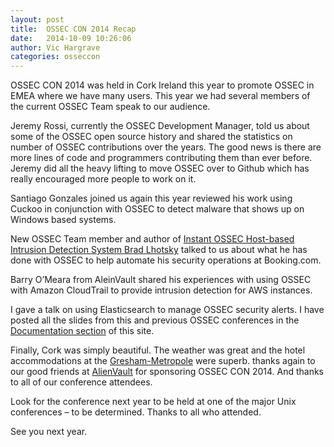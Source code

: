 ```yaml
---
layout: post
title:  OSSEC CON 2014 Recap
date:   2014-10-09 10:26:06
author: Vic Hargrave
categories: osseccon
---
```


OSSEC CON 2014 was held in Cork Ireland this year to promote OSSEC in
EMEA where we have many users. This year we had several members of the
current OSSEC Team speak to our audience.

Jeremy Rossi, currently the OSSEC Development Manager, told us about
some of the OSSEC open source history and shared the statistics on
number of OSSEC contributions over the years. The good news is there are
more lines of code and programmers contributing them than ever before.
Jeremy did all the heavy lifting to move OSSEC over to Github which has
really encouraged more people to work on it.

Santiago Gonzales joined us again this year reviewed his work using
Cuckoo in conjunction with OSSEC to detect malware that shows up on
Windows based systems.

New OSSEC Team member and author of [Instant OSSEC Host-based Intrusion
Detection System Brad Lhotsky](https://www.packtpub.com/networking-and-servers/instant-ossec-host-based-intrusion-detection-system-instant) 
talked to us about what he has done with
OSSEC to help automate his security operations at Booking.com.



Barry O’Meara from AleinVault shared his experiences with using OSSEC
with Amazon CloudTrail to provide intrusion detection for AWS instances.

I gave a talk on using Elasticsearch to manage OSSEC security alerts. I
have posted all the slides from this and previous OSSEC conferences in
the [Documentation section](http://www.ossec.net/?page_id=1146) of this site.

Finally, Cork was simply beautiful. The weather was great and the hotel
accommodations at the [Gresham-Metropole](http://www.gresham-hotels-cork.com/) were superb. thanks again to our
good friends at [AlienVault](https://www.alienvault.com/) for sponsoring OSSEC CON 2014. And thanks to
all of our conference attendees.

Look for the conference next year to be held at one of the major Unix
conferences – to be determined. Thanks to all who attended.

See you next year.

